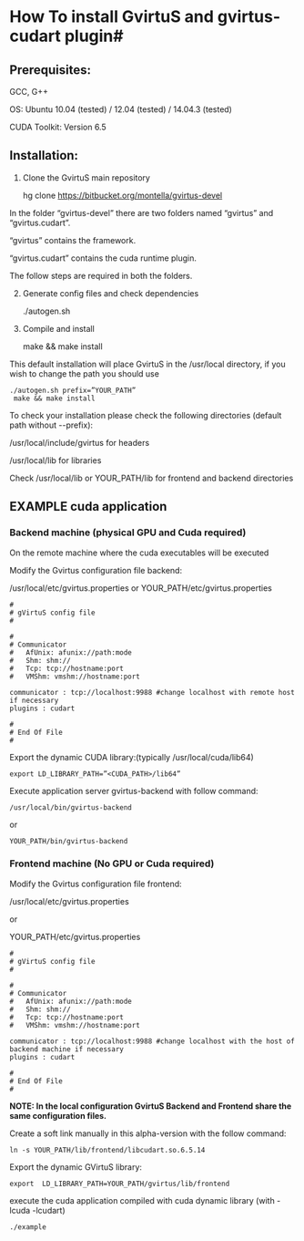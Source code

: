 # How To install GvirtuS and gvirtus-cudart plugin#
## Prerequisites: ##
GCC, G++

OS: Ubuntu 10.04 (tested) / 12.04 (tested) / 14.04.3 (tested) 

CUDA Toolkit: Version 6.5

## Installation: ##
1) Clone the GvirtuS main repository

    hg clone https://bitbucket.org/montella/gvirtus-devel

In the folder “gvirtus-devel” there are two folders named “gvirtus” and “gvirtus.cudart”.

“gvirtus” contains the framework.

“gvirtus.cudart” contains the cuda runtime plugin.

The follow steps are required in both the folders.

2) Generate config files and check dependencies

    ./autogen.sh 

3) Compile and install

    make && make install

This default installation will place GvirtuS in the /usr/local directory, if you wish to change the path you should use  

    ./autogen.sh prefix=”YOUR_PATH”
     make && make install 

To check your installation please check the following directories (default path without --prefix):

/usr/local/include/gvirtus for headers

/usr/local/lib for libraries

Check /usr/local/lib or YOUR_PATH/lib for frontend and backend directories


## EXAMPLE cuda application ##

### Backend machine (physical GPU and Cuda required) ###

On the remote machine where the cuda executables will be executed

Modify the Gvirtus configuration file backend:

/usr/local/etc/gvirtus.properties or YOUR_PATH/etc/gvirtus.properties

    #
    # gVirtuS config file
    #
    
    #
    # Communicator
    #   AfUnix: afunix://path:mode
    #   Shm: shm://
    #   Tcp: tcp://hostname:port
    #   VMShm: vmshm://hostname:port
    
    communicator : tcp://localhost:9988 #change localhost with remote host if necessary
    plugins : cudart
    
    #
    # End Of File
    #


Export the dynamic CUDA library:(typically /usr/local/cuda/lib64)


    export LD_LIBRARY_PATH=”<CUDA_PATH>/lib64” 

Execute application server gvirtus-backend with follow command:

    /usr/local/bin/gvirtus-backend

or

    YOUR_PATH/bin/gvirtus-backend

### Frontend machine (No GPU or Cuda required) ###

Modify the Gvirtus configuration file frontend:

/usr/local/etc/gvirtus.properties 

or

YOUR_PATH/etc/gvirtus.properties



    #
    # gVirtuS config file
    #
    
    #
    # Communicator
    #   AfUnix: afunix://path:mode
    #   Shm: shm://
    #   Tcp: tcp://hostname:port
    #   VMShm: vmshm://hostname:port
    
    communicator : tcp://localhost:9988 #change localhost with the host of backend machine if necessary
    plugins : cudart
    
    #
    # End Of File
    #

**NOTE: In the local configuration GvirtuS Backend and Frontend share the same configuration files.**

Create a soft link manually in this alpha-version with the follow command:

    ln -s YOUR_PATH/lib/frontend/libcudart.so.6.5.14

Export the dynamic GVirtuS library:

    export  LD_LIBRARY_PATH=YOUR_PATH/gvirtus/lib/frontend

execute the cuda application compiled with cuda dynamic library (with -lcuda -lcudart)

    ./example